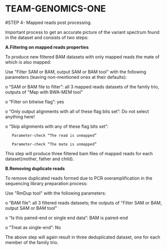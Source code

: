 # TEAM-GENOMICS-ONE
#STEP 4- Mapped reads post processing.

Important process to get an accurate picture of the variant spectrum found in the dataset and consists of two steps:
   
**A.Filtering on mapped reads properties**

  To produce new filtered BAM datasets with only mapped reads the mate of which is also mapped:
  
   Use "Filter SAM or BAM, output SAM or BAM tool" with the following parameters (leaving non-mentioned ones at their defaults):
   
   o “SAM or BAM file to filter”: all 3 mapped reads datasets of the family trio, outputs of "Map with BWA-MEM tool"
   
   o “Filter on bitwise flag”: yes
   
   o “Only output alignments with all of these flag bits set”: Do not select anything here!
   
   o “Skip alignments with any of these flag bits set”:
   
       Parameter-check “The read is unmapped”
       
       Parameter-check “The mate is unmapped”
       
   This step will produce three filtered bam files of mapped reads for each dataset(mother, father and child).
   
**B.Removing duplicate reads**

  To remove duplicated reads formed due to PCR overamplification in the sequencing library preparation process:
  
  Use "RmDup tool" with the following parameters:
  
  o “BAM file”: all 3 filtered reads datasets; the outputs of "Filter SAM or BAM, output SAM or BAM tool"
  
  o “Is this paired-end or single end data”: BAM is paired-end
  
  o “Treat as single-end”: No
  
  The above step will again result in three deduplicated dataset, one for each member of the family trio.
